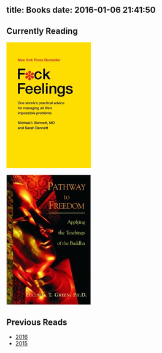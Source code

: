 title: Books
date: 2016-01-06 21:41:50
---

## Currently Reading

![Fuck Feelings](/i/fuckfeelings.jpg)

![Pathway to Freedom](/i/pathwaytofreedom.jpg)

## Previous Reads

* [2016](/Books/2016/)
* [2015](/Books/2015/)
